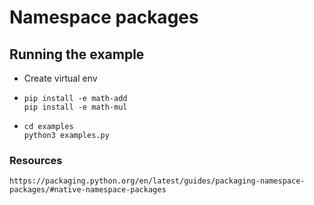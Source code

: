 # Namespace packages
## Running the example

- Create virtual env
-
  ```
  pip install -e math-add 
  pip install -e math-mul
  ```
-
  ```
  cd examples 
  python3 examples.py
  ```

### Resources
```
https://packaging.python.org/en/latest/guides/packaging-namespace-packages/#native-namespace-packages
```